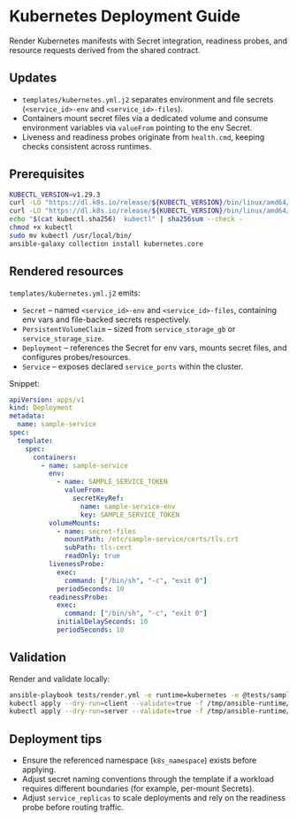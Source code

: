 # Kubernetes Deployment Guide

Render Kubernetes manifests with Secret integration, readiness probes, and resource requests derived from the shared contract.

## Updates

- `templates/kubernetes.yml.j2` separates environment and file secrets (`<service_id>-env` and `<service_id>-files`).
- Containers mount secret files via a dedicated volume and consume environment variables via `valueFrom` pointing to the env Secret.
- Liveness and readiness probes originate from `health.cmd`, keeping checks consistent across runtimes.

## Prerequisites

```bash
KUBECTL_VERSION=v1.29.3
curl -LO "https://dl.k8s.io/release/${KUBECTL_VERSION}/bin/linux/amd64/kubectl"
curl -LO "https://dl.k8s.io/release/${KUBECTL_VERSION}/bin/linux/amd64/kubectl.sha256"
echo "$(cat kubectl.sha256)  kubectl" | sha256sum --check -
chmod +x kubectl
sudo mv kubectl /usr/local/bin/
ansible-galaxy collection install kubernetes.core
```

## Rendered resources

`templates/kubernetes.yml.j2` emits:

- `Secret` – named `<service_id>-env` and `<service_id>-files`, containing env vars and file-backed secrets respectively.
- `PersistentVolumeClaim` – sized from `service_storage_gb` or `service_storage_size`.
- `Deployment` – references the Secret for env vars, mounts secret files, and configures probes/resources.
- `Service` – exposes declared `service_ports` within the cluster.

Snippet:

```yaml
apiVersion: apps/v1
kind: Deployment
metadata:
  name: sample-service
spec:
  template:
    spec:
      containers:
        - name: sample-service
          env:
            - name: SAMPLE_SERVICE_TOKEN
              valueFrom:
                secretKeyRef:
                  name: sample-service-env
                  key: SAMPLE_SERVICE_TOKEN
          volumeMounts:
            - name: secret-files
              mountPath: /etc/sample-service/certs/tls.crt
              subPath: tls-cert
              readOnly: true
          livenessProbe:
            exec:
              command: ["/bin/sh", "-c", "exit 0"]
            periodSeconds: 10
          readinessProbe:
            exec:
              command: ["/bin/sh", "-c", "exit 0"]
            initialDelaySeconds: 10
            periodSeconds: 10
```

## Validation

Render and validate locally:

```bash
ansible-playbook tests/render.yml -e runtime=kubernetes -e @tests/sample_service.yml
kubectl apply --dry-run=client --validate=true -f /tmp/ansible-runtime/sample-service/kubernetes.yml
kubectl apply --dry-run=server --validate=true -f /tmp/ansible-runtime/sample-service/kubernetes.yml
```

## Deployment tips

- Ensure the referenced namespace (`k8s_namespace`) exists before applying.
- Adjust secret naming conventions through the template if a workload requires different boundaries (for example, per-mount Secrets).
- Adjust `service_replicas` to scale deployments and rely on the readiness probe before routing traffic.
